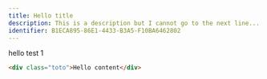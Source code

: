 ```yaml
---
title: Hello title
description: This is a description but I cannot go to the next line...
identifier: B1ECA895-86E1-4433-B3A5-F10BA6462802
---
```


hello test 1

```html
<div class="toto">Hello content</div>
```